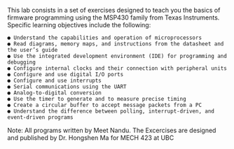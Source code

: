 This lab consists in a set of exercises designed to teach you the basics of firmware programming using the
MSP430 family from Texas Instruments. Specific learning objectives include the following:

	● Understand the capabilities and operation of microprocessors
	● Read diagrams, memory maps, and instructions from the datasheet and the user’s guide
	● Use the integrated development environment (IDE) for programming and debugging
	● Configure internal clocks and their connection with peripheral units
	● Configure and use digital I/O ports
	● Configure and use interrupts
	● Serial communications using the UART
	● Analog-to-digital conversion
	● Use the timer to generate and to measure precise timing
	● Create a circular buffer to accept message packets from a PC
	● Understand the difference between polling, interrupt-driven, and event-driven programs


Note: All programs written by Meet Nandu. The Excercises are designed and published by Dr. Hongshen Ma for MECH 423 at UBC
